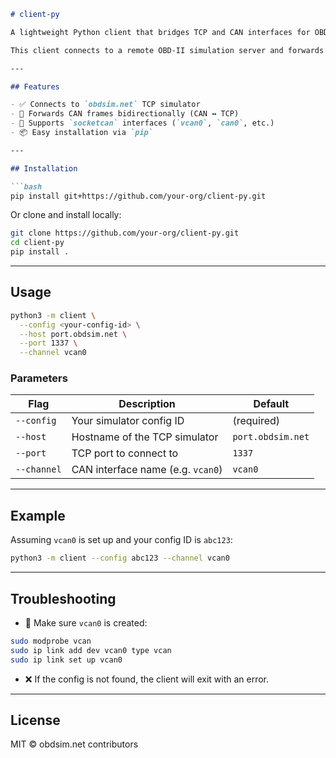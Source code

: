 ```markdown
# client-py

A lightweight Python client that bridges TCP and CAN interfaces for OBD-II simulation via [obdsim.net](https://obdsim.net).

This client connects to a remote OBD-II simulation server and forwards traffic between a local CAN interface (e.g., `vcan0`) and the simulator backend over TCP.

---

## Features

- ✅ Connects to `obdsim.net` TCP simulator  
- 🔁 Forwards CAN frames bidirectionally (CAN ↔ TCP)  
- 🔌 Supports `socketcan` interfaces (`vcan0`, `can0`, etc.)  
- 📦 Easy installation via `pip`

---

## Installation

```bash
pip install git+https://github.com/your-org/client-py.git
```

Or clone and install locally:

```bash
git clone https://github.com/your-org/client-py.git
cd client-py
pip install .
```

---

## Usage

```bash
python3 -m client \
  --config <your-config-id> \
  --host port.obdsim.net \
  --port 1337 \
  --channel vcan0
```

### Parameters

| Flag        | Description                        | Default           |
|-------------|------------------------------------|-------------------|
| `--config`  | Your simulator config ID           | (required)        |
| `--host`    | Hostname of the TCP simulator       | `port.obdsim.net` |
| `--port`    | TCP port to connect to              | `1337`            |
| `--channel` | CAN interface name (e.g. `vcan0`)   | `vcan0`           |

---

## Example

Assuming `vcan0` is set up and your config ID is `abc123`:

```bash
python3 -m client --config abc123 --channel vcan0
```

---

## Troubleshooting

- 🔌 Make sure `vcan0` is created:

```bash
sudo modprobe vcan
sudo ip link add dev vcan0 type vcan
sudo ip link set up vcan0
```

- ❌ If the config is not found, the client will exit with an error.

---

## License

MIT © obdsim.net contributors
```
